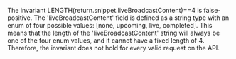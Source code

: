 The invariant LENGTH(return.snippet.liveBroadcastContent)==4 is false-positive. The 'liveBroadcastContent' field is defined as a string type with an enum of four possible values: [none, upcoming, live, completed]. This means that the length of the 'liveBroadcastContent' string will always be one of the four enum values, and it cannot have a fixed length of 4. Therefore, the invariant does not hold for every valid request on the API.
